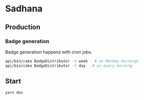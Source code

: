 # Sadhana

## Production

### Badge generation

Badge generation happens with cron jobs.

```bash
api/bin/cake BadgeDistributor -t week   # on Monday mornings
api/bin/cake BadgeDistributor -t day   # on every morning
```

## Start

```
yarn dev
```
